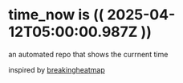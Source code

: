 # time_now is (( 2025-04-12T05:00:00.987Z ))

an automated repo that shows the currnent time

inspired by [breakingheatmap](https://github.com/breakingheatmap/breakingheatmap)